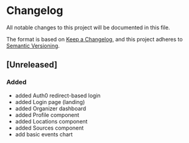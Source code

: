 # Changelog
All notable changes to this project will be documented in this file.

The format is based on [Keep a Changelog](https://keepachangelog.com/en/1.0.0/),
and this project adheres to [Semantic Versioning](https://semver.org/spec/v2.0.0.html).

## [Unreleased]

### Added
- added Auth0 redirect-based login
- added Login page (landing)
- added Organizer dashboard
- added Profile component
- added Locations component
- added Sources component
- add basic events chart
